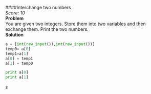 ####Interchange two numbers   
*Score: 10*  
**Problem**  
You are given two integers. Store them into two variables and then exchange them. Print the two numbers.  
**Solution**  
```python
a = [int(raw_input()),int(raw_input())]
temp0= a[0]
temp1=a[1]
a[0] = temp1
a[1] = temp0

print a[0]
print a[1]
```   
s

